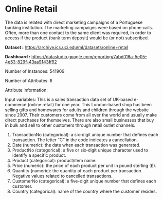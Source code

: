 # Online Retail
The data is related with direct marketing campaigns of a Portuguese banking institution. The marketing campaigns were based on phone calls. Often, more than one contact to the same client was required, in order to access if the product (bank term deposit) would be (or not) subscribed.

<b>Dataset :</b> <a target='_blank'>https://archive.ics.uci.edu/ml/datasets/online+retail</a>

<b>Dashboard :</b> <a target='_blank'>https://datastudio.google.com/reporting/7abd016a-5e05-4e53-829f-43aa9143ff92<a/>

Number of Instances: 541909

Number of Attributes: 8

Attribute information:

Input variables:
This is a sales transaction data set of UK-based e-commerce (online retail) for one year. This London-based shop has been selling gifts and homewares for adults and children through the website since 2007. Their customers come from all over the world and usually make direct purchases for themselves. There are also small businesses that buy in bulk and sell to other customers through retail outlet channels.

1. TransactionNo (categorical): a six-digit unique number that defines each transaction. The letter “C” in the code indicates a cancellation.
2. Date (numeric): the date when each transaction was generated.
3. ProductNo (categorical): a five or six-digit unique character used to identify a specific product.
4. Product (categorical): product/item name.
5. Price (numeric): the price of each product per unit in pound sterling (£).
6. Quantity (numeric): the quantity of each product per transaction. Negative values related to cancelled transactions.
7. CustomerNo (categorical): a five-digit unique number that defines each customer.
8. Country (categorical): name of the country where the customer resides.
